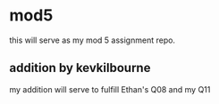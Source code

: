 # mod5
this will serve as my mod 5 assignment repo.

## addition by kevkilbourne
my addition will serve to fulfill Ethan's Q08 and my Q11

